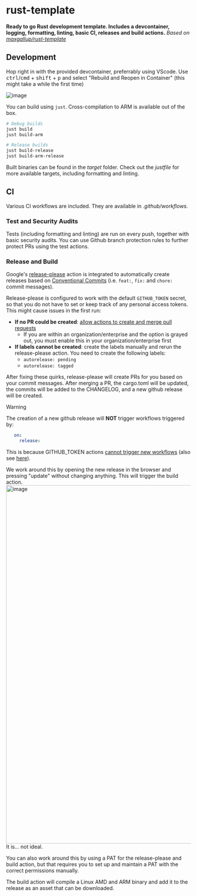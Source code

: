 # rust-template

**Ready to go Rust development template. Includes a devcontainer, logging, formatting, linting, basic CI, releases and build actions.** _Based on [maxgallup/rust-template](https://github.com/maxgallup/rust-template)_

## Development

Hop right in with the provided devcontainer, preferrably using VScode. Use <kbd>ctrl</kbd>/<kbd>cmd</kbd> + <kbd>shift</kbd> + <kbd>p</kbd> and select "Rebuild and Reopen in Container" (this might take a while the first time)

 ![image](https://github.com/user-attachments/assets/fe99f580-031d-44ba-9332-e21c93cd571a)

You can build using `just`. Cross-compilation to ARM is available out of the box.

```bash
# Debug builds
just build
just build-arm

# Release builds
just build-release
just build-arm-release
```

Built binaries can be found in the _target_ folder. Check out the _justfile_ for more available targets, including formatting and linting.

## CI

Various CI workflows are included. They are available in _.github/workflows_.

### Test and Security Audits

Tests (including formatting and linting) are run on every push, together with basic security audits. You can use Github branch protection rules to further protect PRs using the test actions.

### Release and Build

Google's [release-please](https://github.com/googleapis/release-please-action) action is integrated to automatically create releases based on [Conventional Commits](https://www.conventionalcommits.org/en/v1.0.0/) (i.e. `feat:`, `fix:` and `chore:` commit messages). 

Release-please is configured to work with the default `GITHUB_TOKEN` secret, so that you do not have to set or keep track of any personal access tokens. This might cause issues in the first run:

- **If no PR could be created**: [allow actions to create and merge pull requests](https://docs.github.com/en/repositories/managing-your-repositorys-settings-and-features/enabling-features-for-your-repository/managing-github-actions-settings-for-a-repository#preventing-github-actions-from-creating-or-approving-pull-requests)
  - If you are within an organization/enterprise and the option is grayed out, you must enable this in your organization/enterprise first
- **If labels cannot be created**: create the labels manually and rerun the release-please action. You need to create the following labels:
  - `autorelease: pending`
  - `autorelease: tagged`

After fixing these quirks, release-please will create PRs for you based on your commit messages. After merging a PR, the cargo.toml will be updated, the commits will be added to the CHANGELOG, and a new github release will be created.

> [!WARNING]  
> The creation of a new github release will **NOT** trigger workflows triggered by:
> ```yaml
>    on:
>      release: 
> ```
> This is because GITHUB_TOKEN actions [cannot trigger new workflows](https://github.com/orgs/community/discussions/54574#discussioncomment-10119733) (also see [here](https://github.com/orgs/community/discussions/25281)). 
>
> We work around this by opening the new release in the browser and pressing "update" without changing anything. This will trigger the build action. 
> <img width="978" alt="image" src="https://github.com/user-attachments/assets/f8a919cf-91a4-4940-9903-be2295cad8a5" />
> It is... not ideal.
> 
> You can also work around this by using a PAT for the release-please and build action, but that requires you to set up and maintain a PAT with the correct permissions manually.

The build action will compile a Linux AMD and ARM binary and add it to the release as an asset that can be downloaded.
